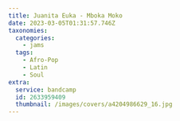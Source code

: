 ```yaml
---
title: Juanita Euka - Mboka Moko
date: 2023-03-05T01:31:57.746Z
taxonomies:
  categories:
    - jams
  tags:
    - Afro-Pop
    - Latin
    - Soul
extra:
  service: bandcamp
  id: 2633959409
  thumbnail: /images/covers/a4204986629_16.jpg
---
```

